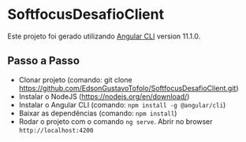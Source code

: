 # SoftfocusDesafioClient

Este projeto foi gerado utilizando [Angular CLI](https://github.com/angular/angular-cli) version 11.1.0.

## Passo a Passo

* Clonar projeto (comando: git clone https://github.com/EdsonGustavoTofolo/SoftfocusDesafioClient.git)
* Instalar o NodeJS (https://nodejs.org/en/download/)
* Instalar o Angular CLI (comando: `npm install -g @angular/cli`)
* Baixar as dependências (comando: `npm install`)
* Rodar o projeto com o comando `ng serve`. Abrir no browser `http://localhost:4200`
